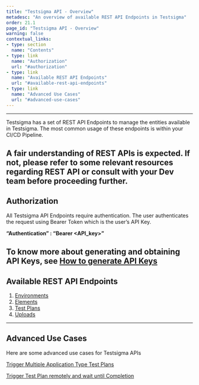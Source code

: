 ```yaml
---
title: "Testsigma API - Overview"
metadesc: "An overview of available REST API Endpoints in Testsigma"
order: 21.1
page_id: "Testsigma API - Overview"
warning: false
contextual_links:
- type: section
  name: "Contents"
- type: link
  name: "Authorization"
  url: "#authorization"
- type: link
  name: "Available REST API Endpoints"
  url: "#available-rest-api-endpoints"
- type: link
  name: "Advanced Use Cases"
  url: "#advanced-use-cases"
---
```

---
Testsigma has a  set of REST API Endpoints to manage the entities available in Testsigma. The most common usage of these endpoints is within your CI/CD Pipeline.

A fair understanding of REST APIs is expected. If not, please refer to some relevant resources regarding REST API or consult with your Dev team before proceeding further.
---

## **Authorization**
All Testsigma API Endpoints require authentication. The user authenticates the request using Bearer Token which is the user’s API Key.

**“Authentication” : “Bearer <API_key>”**

To know more about generating and obtaining API Keys, see [How to generate API Keys](https://testsigma.com/docs/configuration/api-keys/)
---

## **Available REST API Endpoints**

1. [Environments](https://testsigma.com/docs/api/environments/)
2. [Elements](https://testsigma.com/docs/api/elements/)
3. [Test Plans](https://testsigma.com/docs/api/test-plans/)
4. [Uploads](https://testsigma.com/docs/api/upload-files/)
---

## **Advanced Use Cases**
Here are some advanced use cases for Testsigma APIs

[Trigger Multiple Application Type Test Plans](https://testsigma.com/docs/api/examples/trigger-multiple-test-plans/)

[Trigger Test Plan remotely and wait until Completion](https://testsigma.com/docs/api/examples/trigger-test-plan-wait-completion/)

